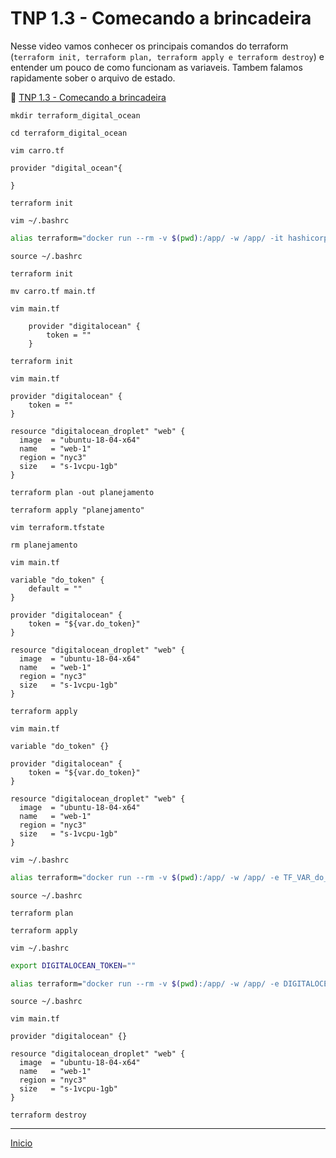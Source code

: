 # TNP 1.3 - Comecando a brincadeira

Nesse video vamos conhecer os principais comandos do terraform (`terraform init, terraform plan, terraform apply e terraform destroy`) e entender um pouco de como funcionam as variaveis.
Tambem falamos rapidamente sober o arquivo de estado.

🎥 [TNP 1.3 - Comecando a brincadeira](https://www.youtube.com/watch?v=1HhoFVtoxlU)


``mkdir terraform_digital_ocean``

``cd terraform_digital_ocean``

``vim carro.tf``

``` hcl
provider "digital_ocean"{

}
```

``terraform init``

``vim ~/.bashrc``

``` bash
alias terraform="docker run --rm -v $(pwd):/app/ -w /app/ -it hashicorp/terraform"
```

``source ~/.bashrc``

``terraform init``

``mv carro.tf main.tf``

``vim main.tf``

``` hcl
    provider "digitalocean" {
        token = ""
    }
```

``terraform init``

``vim main.tf``

``` hcl
provider "digitalocean" {
    token = ""
}

resource "digitalocean_droplet" "web" {
  image  = "ubuntu-18-04-x64"
  name   = "web-1"
  region = "nyc3"
  size   = "s-1vcpu-1gb"
}
```

``terraform plan -out planejamento``

``terraform apply "planejamento"``

``vim terraform.tfstate``

``rm planejamento``

``vim main.tf``

``` hcl
variable "do_token" {
    default = ""
}

provider "digitalocean" {
    token = "${var.do_token}"
}

resource "digitalocean_droplet" "web" {
  image  = "ubuntu-18-04-x64"
  name   = "web-1"
  region = "nyc3"
  size   = "s-1vcpu-1gb"
}
```

``terraform apply``

``vim main.tf``

``` hcl
variable "do_token" {}

provider "digitalocean" {
    token = "${var.do_token}"
}

resource "digitalocean_droplet" "web" {
  image  = "ubuntu-18-04-x64"
  name   = "web-1"
  region = "nyc3"
  size   = "s-1vcpu-1gb"
}
```

``vim ~/.bashrc``

``` bash
alias terraform="docker run --rm -v $(pwd):/app/ -w /app/ -e TF_VAR_do_token="" -it hashicorp/terraform"
```

``source ~/.bashrc``

``terraform plan``

``terraform apply``

``vim ~/.bashrc``

``` bash
export DIGITALOCEAN_TOKEN=""

alias terraform="docker run --rm -v $(pwd):/app/ -w /app/ -e DIGITALOCEAN_TOKEN=$DIGITALOCEAN_TOKEN -it hashicorp/terraform"
```

``source ~/.bashrc``


``vim main.tf``

``` hcl
provider "digitalocean" {}

resource "digitalocean_droplet" "web" {
  image  = "ubuntu-18-04-x64"
  name   = "web-1"
  region = "nyc3"
  size   = "s-1vcpu-1gb"
}
```

``terraform destroy``

---

[Inicio](/README.md)
